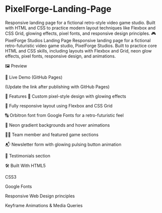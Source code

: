 # PixelForge-Landing-Page
Responsive landing page for a fictional retro-style video game studio. Built with HTML and CSS to practice modern layout techniques like Flexbox and CSS Grid, glowing effects, pixel fonts, and responsive design principles.
🎮 PixelForge Studios Landing Page
Responsive landing page for a fictional retro-futuristic video game studio, PixelForge Studios.
Built to practice core HTML and CSS skills, including layouts with Flexbox and Grid, neon glow effects, pixel fonts, responsive design, and animations.

🖼️ Preview

🔗 Live Demo (GitHub Pages)

(Update the link after publishing with GitHub Pages)

🚀 Features
🎨 Custom pixel-style design with glowing effects

📱 Fully responsive layout using Flexbox and CSS Grid

🔠 Orbitron font from Google Fonts for a retro-futuristic feel

🌈 Neon gradient backgrounds and hover animations

🧑‍💻 Team member and featured game sections

📬 Newsletter form with glowing pulsing button animation

💬 Testimonials section

🛠️ Built With
HTML5

CSS3

Google Fonts

Responsive Web Design principles

Keyframe Animations & Media Queries
